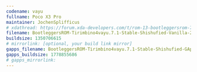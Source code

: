 ```yaml
---
codename: vayu
fullname: Poco X3 Pro
maintainer: JochenSplifficus
# xdathread: https://forum.xda-developers.com/t/rom-13-bootleggersrom-7-1-shishufied.4575963/
filename: BootleggersROM-Tirimbino4vayu.7.1-Stable-Shishufied-Vanilla-20230414-185016.zip
buildsize: 1350706615
# mirrorlink: [optional, your build link mirror]
gapps_filename: BootleggersROM-Tirimbino4vayu.7.1-Stable-Shishufied-GApps-20230415-092648.zip
gapps_buildsize: 1778855686
# gapps_mirrorlink:
---
```

